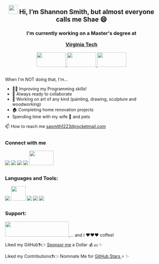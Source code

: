 <h2 align="center">

<img src="https://raw.githubusercontent.com/iampavangandhi/iampavangandhi/master/gifs/Hi.gif" width="30" height="30"> Hi, I’m Shannon Smith, but almost everyone calls me Shae 😄 </h2>

<h3  align="center">I'm currently working on a Master's degree at 

<a href="https://vtmit.vt.edu/academics/modules/software-development.html">Virginia Tech  </a>

  
  <a href="https://vtmit.vt.edu/academics/modules/security2.html"><img src="https://vtmit.vt.edu/content/vtmit_vt_edu/en/academics/graduate-certificates/jcr:content/content/vtcontainer/vtcontainer-content/vtcontainer/vtcontainer-content/vtmultitab_copy/vt-items_9/adaptiveimage.transform/xl-medium/image.jpg" width="96" height="48"> <img src="https://upload.wikimedia.org/wikipedia/commons/6/60/Virginia_Tech_Hokies_logo.svg" height="48" width="96"/> <a href="https://vtmit.vt.edu/academics/modules/software-development.html"><img src="https://vtmit.vt.edu/content/vtmit_vt_edu/en/academics/graduate-certificates/jcr:content/content/vtcontainer/vtcontainer-content/vtcontainer/vtcontainer-content/vtmultitab_copy/vt-items_3/adaptiveimage.transform/xl-medium/image.jpg" width="96" height="48"></a> </h3>
  
<h2></h2>

When I'm NOT doing that, I'm...

- 👨‍💻 Improving my Programming skills!
- 🚀 Always ready to collaborate
- 🎨 Working on art of any kind (painting, drawing, sculpture and woodworking)
- 🏠 Completing home renovation projects
- Spending time with my wife 💍 and pets 

📫 How to reach me sasmith1223@rocketmail.com
<!-- 📄 Know about my work & experiences My Resume -->

<h2></h2>

<h3> Connect with me </h3>

<a href="https://www.linkedin.com/in/shae-smith1223/"><img src="https://img.icons8.com/nolan/48/linkedin.png"></a>
<a href="https://www.facebook.com/shannonsmith1223"><img src="https://img.icons8.com/nolan/48/facebook.png"></a>
<a href="https://www.instagram.com/shaeasis/"><img src="https://img.icons8.com/nolan/48/instagram-new.png"></a>
<a href="https://thereisnospoon1223.github.io/Shannon%20Smith/index.html#top"><img src="https://img.icons8.com/nolan/48/s.png"></a>
<a href="https://shae1223.wixsite.com/shannonsmith"><img src="https://ecommercedesucesso.com.br/wp-content/uploads/2020/10/wix-e-bom.png" width="80" height="48"></a>

<h2></h2>

<h3>Languages and Tools:</h3>

<img src="https://img.icons8.com/color/48/000000/java-coffee-cup-logo--v1.png"></img>
<img src="https://user-images.githubusercontent.com/11943860/46922575-7017cf80-cfe1-11e8-845a-0cd198fb546c.png" width="48" height="48"></img>
<img src="https://img.icons8.com/color/48/000000/html-5--v1.png"></img>
<img src="https://img.icons8.com/color/48/000000/css3.png"></img>
<img src="https://img.icons8.com/color/48/000000/mysql-logo.png"></img>

<h2></h2>

<h3>Support:</h3>

<a href="https://www.buymeacoffee.com/shaesmith1223"><img src="https://camo.githubusercontent.com/28aae05a0fba45679e8e27d90609601e249b64a5fe30dfef05495de4f4e318d4/68747470733a2f2f63646e2e6275796d6561636f666665652e636f6d2f627574746f6e732f76322f64656661756c742d79656c6c6f772e706e67" height="50" width="210"> </a>... and I ❤❤❤ coffee!


Liked my GitHub❓👉 <a href="https://github.com/sponsors/thereisnospoon1223/dashboard/profile">Sponsor me</a> a Dollar 💰 💵 ✨
  
Liked my Contributions❓👉 Nominate Me for <a href="https://stars.github.com/nominate/">GitHub Stars </a>⭐ ✨ 

<!---
thereisnospoon1223/thereisnospoon1223 is a ✨ special ✨ repository because its `README.md` (this file) appears on your GitHub profile.
You can click the Preview link to take a look at your changes.
--->
